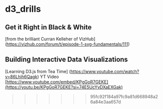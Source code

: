 # d3_drills

## Get it Right in Black & White

[from the brilliant Curran Kelleher of VizHub] (https://vizhub.com/forum/t/episode-1-svg-fundamentals/111)

## Building Interactive Data Visualizations

[Learning D3.js from Tea Time] (https://www.youtube.com/watch?v=86Lhih6Qagk)
YT Video [https://www.youtube.com/embed/KPgGoR7GEKE](https://youtu.be/KPgGoR7GEKE?si=74E5UcYvDXaEXGak)

> > > > > > > 95fc92f184a97fc9a81d668948a26a84e3aa657d
